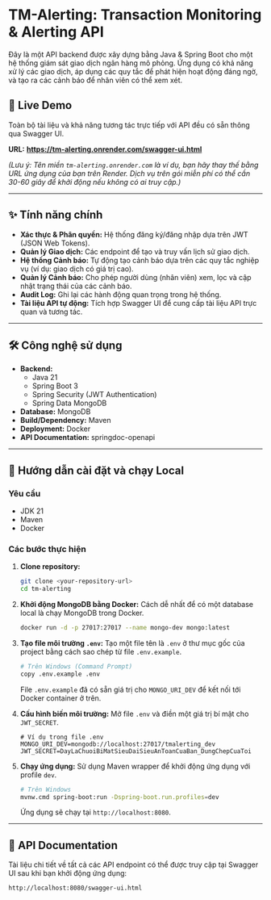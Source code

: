 # TM-Alerting: Transaction Monitoring & Alerting API

Đây là một API backend được xây dựng bằng Java & Spring Boot cho một hệ thống giám sát giao dịch ngân hàng mô phỏng. Ứng dụng có khả năng xử lý các giao dịch, áp dụng các quy tắc để phát hiện hoạt động đáng ngờ, và tạo ra các cảnh báo để nhân viên có thể xem xét.

## 🚀 Live Demo

Toàn bộ tài liệu và khả năng tương tác trực tiếp với API đều có sẵn thông qua Swagger UI.

**URL:** **https://tm-alerting.onrender.com/swagger-ui.html**

_(Lưu ý: Tên miền `tm-alerting.onrender.com` là ví dụ, bạn hãy thay thế bằng URL ứng dụng của bạn trên Render. Dịch vụ trên gói miễn phí có thể cần 30-60 giây để khởi động nếu không có ai truy cập.)_

---

## ✨ Tính năng chính

-   **Xác thực & Phân quyền:** Hệ thống đăng ký/đăng nhập dựa trên JWT (JSON Web Tokens).
-   **Quản lý Giao dịch:** Các endpoint để tạo và truy vấn lịch sử giao dịch.
-   **Hệ thống Cảnh báo:** Tự động tạo cảnh báo dựa trên các quy tắc nghiệp vụ (ví dụ: giao dịch có giá trị cao).
-   **Quản lý Cảnh báo:** Cho phép người dùng (nhân viên) xem, lọc và cập nhật trạng thái của các cảnh báo.
-   **Audit Log:** Ghi lại các hành động quan trọng trong hệ thống.
-   **Tài liệu API tự động:** Tích hợp Swagger UI để cung cấp tài liệu API trực quan và tương tác.

---

## 🛠️ Công nghệ sử dụng

-   **Backend:**
    -   Java 21
    -   Spring Boot 3
    -   Spring Security (JWT Authentication)
    -   Spring Data MongoDB
-   **Database:** MongoDB
-   **Build/Dependency:** Maven
-   **Deployment:** Docker
-   **API Documentation:** springdoc-openapi

---

## 🏁 Hướng dẫn cài đặt và chạy Local

### Yêu cầu
-   JDK 21
-   Maven
-   Docker

### Các bước thực hiện

1.  **Clone repository:**
    ```bash
    git clone <your-repository-url>
    cd tm-alerting
    ```

2.  **Khởi động MongoDB bằng Docker:**
    Cách dễ nhất để có một database local là chạy MongoDB trong Docker.
    ```bash
    docker run -d -p 27017:27017 --name mongo-dev mongo:latest
    ```

3.  **Tạo file môi trường `.env`:**
    Tạo một file tên là `.env` ở thư mục gốc của project bằng cách sao chép từ file `.env.example`.
    ```bash
    # Trên Windows (Command Prompt)
    copy .env.example .env
    ```
    File `.env.example` đã có sẵn giá trị cho `MONGO_URI_DEV` để kết nối tới Docker container ở trên.

4.  **Cấu hình biến môi trường:**
    Mở file `.env` và điền một giá trị bí mật cho `JWT_SECRET`.
    ```
    # Ví dụ trong file .env
    MONGO_URI_DEV=mongodb://localhost:27017/tmalerting_dev
    JWT_SECRET=DayLaChuoiBiMatSieuDaiSieuAnToanCuaBan_DungChepCuaToi
    ```

5.  **Chạy ứng dụng:**
    Sử dụng Maven wrapper để khởi động ứng dụng với profile `dev`.
    ```bash
    # Trên Windows
    mvnw.cmd spring-boot:run -Dspring-boot.run.profiles=dev
    ```
    Ứng dụng sẽ chạy tại `http://localhost:8080`.

---

## 📖 API Documentation

Tài liệu chi tiết về tất cả các API endpoint có thể được truy cập tại Swagger UI sau khi bạn khởi động ứng dụng:

`http://localhost:8080/swagger-ui.html`